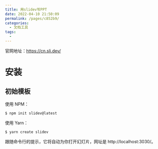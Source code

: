 ```yaml
---
title: 用slidev写PPT
date: 2022-04-10 21:50:09
permalink: /pages/c852b9/
categories:
  - 文档工具
tags:
  -
---
```


官网地址：https://cn.sli.dev/

# 安装

## 初始模板

使用 NPM：

```
$ npm init slidev@latest
```

使用 Yarn：

```
$ yarn create slidev
```

跟随命令行的提示，它将自动为你打开幻灯片，网址是 http://localhost:3030/。
